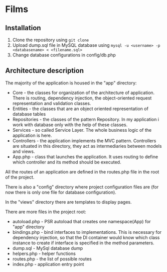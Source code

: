 # Films

## Installation
1. Clone the repository using `git clone`
1. Upload dump.sql file in MySQL database using `mysql -u <username> -p <databasename> < <filename.sql>`
1. Change database configurations in config/db.php

## Architecture description
The majority of the application is housed in the "app" directory:
   * Core - the classes for organization of the architecture of application. There is routing, dependency injection, the object-oriented request representation and validation classes.
   * Entities - the classes that are an object oriented representation of database tables
   * Repositories - the classes of the pattern Repository. In my application i work with database only with the help of these classes.
   * Services - so called Service Layer. The whole business logic of the application is here.
   * Controllers - the application implements the MVC pattern. Controllers are situated in this directory, they act as intermediaries between models and views.
   * App.php - class that launches the application. It uses routing to define which controller and its method should be executed.
   
All the routes of an application are defined in the routes.php file in the root of the project. 

There is also a "config" directory where project configuration files are (for now there is only one file for database configuration). 

In the "views" directory there are templates to display pages.

There are more files in the project root:
   * autoload.php - PSR autoload that creates one namespace(App) for "app" directory 
   * bindings.php - bind interfaces to implementations. This is necessary for dependency injection, so that the DI container would know which class instance to create if interface is specified in the method parameters.
   * dump.sql - MySql database dump
   * helpers.php - helper functions 
   * routes.php - the list of possible routes
   * index.php - application entry point